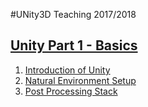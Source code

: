 #UNity3D Teaching 2017/2018

## [Unity Part 1 - Basics](./Homeworks/C%23%20Part%201)

  1. [Introduction of Unity ](./Unity3d%20Game%20Engine%20Interface/Lesson%2001%20-%20Introduction.pdf)
  2. [Natural Environment Setup](./Unity3d%20Game%20Engine%20Interface/Lesson%2002%20-%20Natural%20Environment%20Setup.pdf)
  3. [Post Processing Stack](./Unity3d%20Game%20Engine%20Interface/Lab%202a%20-%20Post%20Processing%20Stack.pdf)


